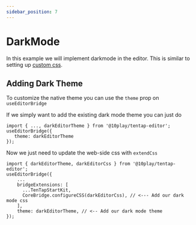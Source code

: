 ```yaml
---
sidebar_position: 7
---
```


# DarkMode

In this example we will implement darkmode in the editor. This is similar to setting up [custom css](./customCss.md).

## Adding Dark Theme

To customize the native theme you can use the `theme` prop on `useEditorBridge`

If we simply want to add the existing dark mode theme you can just do

```tsx
import { ..., darkEditorTheme } from '@10play/tentap-editor';
useEditorBridge({
   theme: darkEditorTheme
});
```

Now we just need to update the web-side css with `extendCss`

```tsx
import { darkEditorTheme, darkEditorCss } from '@10play/tentap-editor';
useEditorBridge({
    ...
    bridgeExtensions: [
      ...TenTapStartKit,
      CoreBridge.configureCSS(darkEditorCss), // <--- Add our dark mode css
    ],
    theme: darkEditorTheme, // <-- Add our dark mode theme
});
```
